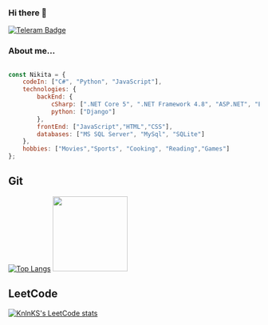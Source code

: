 ### Hi there 👋

  <a href="https://docs.microsoft.com/ru-ru/azure/devops/project/wiki/markdown-guidance?view=azure-devops"><img src="https://img.shields.io/badge/Telegram-blue?logo=telegram&logoColor=white&style=for-the-badge" alt="Teleram Badge"/></a>

<!--
**Gandalf329/Gandalf329** is a ✨ _special_ ✨ repository because its `README.md` (this file) appears on your GitHub profile.

Here are some ideas to get you started:

- 🔭 I’m currently working on ...
- 🌱 I’m currently learning ...
- 👯 I’m looking to collaborate on ...
- 🤔 I’m looking for help with ...
- 💬 Ask me about ...
- 📫 How to reach me: ...
- 😄 Pronouns: ...
- ⚡ Fun fact: ...
-->
### About me...  

```javascript

const Nikita = {
    codeIn: ["C#", "Python", "JavaScript"],
    technologies: {
        backEnd: {
            cSharp: [".NET Core 5", ".NET Framework 4.8", "ASP.NET", "Entity Framework"],
            python: ["Django"]
        },
        frontEnd: ["JavaScript","HTML","CSS"],
        databases: ["MS SQL Server", "MySql", "SQLite"]
    },
    hobbies: ["Movies","Sports", "Cooking", "Reading","Games"]
};
``` 
## Git 
[![Top Langs](https://github-readme-stats.vercel.app/api/top-langs/?username=Gandalf329&layout=compact)](https://github.com/Gandalf329)
  <img src="https://media.giphy.com/media/fQom5HUEHPz8q534S4/giphy.gif" height="150"/>
## LeetCode 
[![KnlnKS's LeetCode stats](https://leetcode-stats-six.vercel.app/api?username=Gandalf329)](https://github.com/KnlnKS/leetcode-stats)
